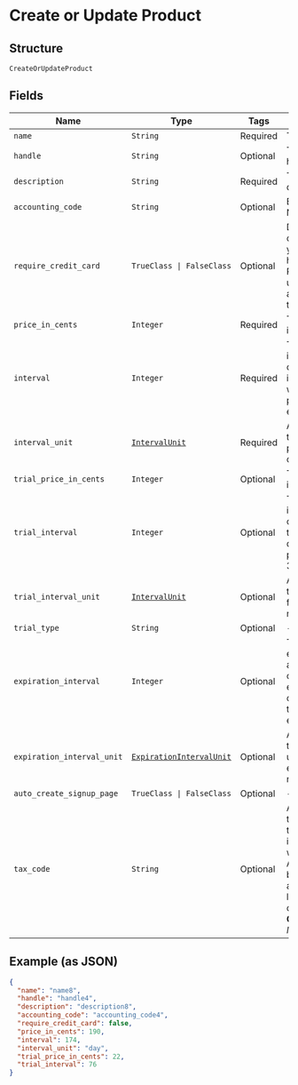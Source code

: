 
# Create or Update Product

## Structure

`CreateOrUpdateProduct`

## Fields

| Name | Type | Tags | Description |
|  --- | --- | --- | --- |
| `name` | `String` | Required | The product name |
| `handle` | `String` | Optional | The product API handle |
| `description` | `String` | Required | The product description |
| `accounting_code` | `String` | Optional | E.g. Internal ID or SKU Number |
| `require_credit_card` | `TrueClass \| FalseClass` | Optional | Deprecated value that can be ignored unless you have legacy hosted pages. For Public Signup Page users, please read this attribute from under the signup page. |
| `price_in_cents` | `Integer` | Required | The product price, in integer cents |
| `interval` | `Integer` | Required | The numerical interval. i.e. an interval of ‘30’ coupled with an interval_unit of day would mean this product would renew every 30 days |
| `interval_unit` | [`IntervalUnit`](../../doc/models/interval-unit.md) | Required | A string representing the interval unit for this product, either month or day |
| `trial_price_in_cents` | `Integer` | Optional | The product trial price, in integer cents |
| `trial_interval` | `Integer` | Optional | The numerical trial interval. i.e. an interval of ‘30’ coupled with a trial_interval_unit of day would mean this product trial would last 30 days. |
| `trial_interval_unit` | [`IntervalUnit`](../../doc/models/interval-unit.md) | Optional | A string representing the trial interval unit for this product, either month or day |
| `trial_type` | `String` | Optional | - |
| `expiration_interval` | `Integer` | Optional | The numerical expiration interval. i.e. an expiration_interval of ‘30’ coupled with an expiration_interval_unit of day would mean this product would expire after 30 days. |
| `expiration_interval_unit` | [`ExpirationIntervalUnit`](../../doc/models/expiration-interval-unit.md) | Optional | A string representing the expiration interval unit for this product, either month, day or never |
| `auto_create_signup_page` | `TrueClass \| FalseClass` | Optional | - |
| `tax_code` | `String` | Optional | A string representing the tax code related to the product type. This is especially important when using the Avalara service to tax based on locale. This attribute has a max length of 10 characters.<br>**Constraints**: *Maximum Length*: `10` |

## Example (as JSON)

```json
{
  "name": "name8",
  "handle": "handle4",
  "description": "description8",
  "accounting_code": "accounting_code4",
  "require_credit_card": false,
  "price_in_cents": 190,
  "interval": 174,
  "interval_unit": "day",
  "trial_price_in_cents": 22,
  "trial_interval": 76
}
```

